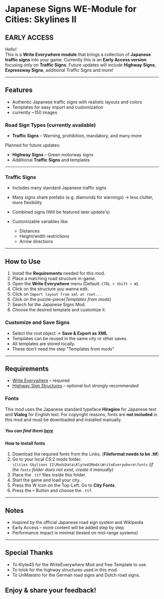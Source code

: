 # Japanese Signs WE-Module for Cities: Skylines II
## EARLY ACCESS

Hello!  
This is a **Write Everywhere module** that brings a collection of **Japanese traffic signs** into your game. 
Currently this is an **Early Access version** focusing only on **Traffic Signs**. Future updates will include **Highway Signs**, **Expressway Signs**, additional Traffic Signs and more! 

---

##  Features
- Authentic Japanese traffic signs with realistic layouts and colors
- Templates for easy import and customization
- currently ~150 images
###  Road Sign Types (currently available)
- **Traffic Signs** – Warning, prohibition, mandatory, and many more

 Planned for future updates:  
- **Highway Signs** – Green motorway signs   
- Additional **Traffic Signs** and templates 

---

###  Traffic Signs

- Includes many standard Japanese traffic signs
- Many signs share prefabs (e.g. diamonds for warnings) → less clutter, more flexibility 

- Combined signs (Will be featured later update's)
- Customizable variables like:  
  - Distances
  - Height/width restrictions
  - Arrow directions

---

##  How to Use

1. Install the **Requirements** needed for this mod.
3. Place a matching road structure in-game.  
4. Open the **Write Everywhere** menu (Default: `CTRL + Shift + W`).
4. Click on the structure you wanna edit.  
5. Click on `Import layout from xml at root...`
6. Click on the puzzle-piece(*Templates from mods*)
7. Search for the Japanese Signs Mod.
8. Choose the desired template and customize it. 

### Customize and Save Signs
- Select the root object → **Save & Export as XML**  
- Templates can be reused in the same city or other saves.  
- All templates are stored locally.
- These don't need the step "Templates from mods"

---

##  Requirements
- [Write Everywhere](https://mods.paradoxplaza.com/mods/92908/Windows) – required  
- [Highway Sign Structures](https://mods.paradoxplaza.com/mods/113261/Windows) – optional but strongly recommended  


###  Fonts

This mod uses the Japanese standard typeface **Hiragino** for Japanese text and **Vialog** for English text.
For copyright reasons, fonts are **not included** in this mod and must be downloaded and installed manually.

##### You can find them [here](https://www.maisfontes.com/vialog-lt-regular.font)  


####  How to install fonts
1. Download the required fonts from the Links. (**Fileformat needs to be .ttf**)
2. Go to your local CS:2 mods folder:  
`\Cities Skylines II\ModsData\Klyte45Mods\WriteEverywhere\fonts`
*(if the `fonts` folder does not exist, create it manually)*  
3. Place the `.ttf` files inside this folder. 
4. Start the game and load your city.  
5. Press the W Icon on the Top-Left. Go to **City Fonts**.  
6. Press the `+` Button and choose the `.ttf`.
---

##  Notes
- Inspired by the official Japanese road sign system and Wikipedia
- Early Access – more content will be added step by step  
- Performance impact is minimal (tested on mid-range systems)  

---


##  Special Thanks
- To Klyte45 for the WriteEverywhere Mod and free Template to use.
- To lolok for the highway structures used in this mod.
- To UnMaestro for the German road signs and Dutch road signs.

## Enjoy & share your feedback!  